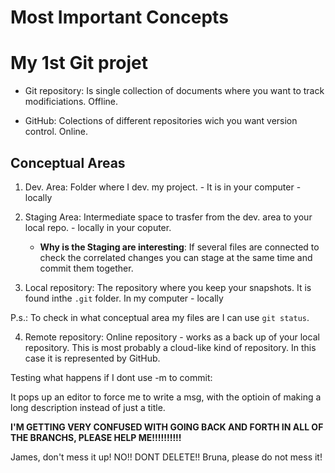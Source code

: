 # Most Important Concepts
# My 1st Git projet

- Git repository: Is single collection of documents where you want to track modificiations. Offline.

- GitHub: Colections of different repositories wich you want version control. Online.

## Conceptual Areas

1. Dev. Area: Folder where I dev. my project. - It is in your computer - locally

2. Staging Area: Intermediate space to trasfer from the dev. area to your local repo. - locally in your coputer.
   
   - **Why is the Staging are interesting**: If several files are connected to check the correlated changes you can stage at the same time and commit them together. 

3. Local repository:  The repository where you keep your snapshots. It is found inthe `.git` folder. In my computer - locally

P.s.: To check in what conceptual area my files are I can use `git status`.

4. Remote repository: Online repository  - works as a back up of your local repository. This is most probably a cloud-like kind of repository. In this case it is represented by GitHub. 

Testing what happens if I dont use -m to commit:

It pops up an editor to force me to write a msg, with the optioin of making a long description instead of just a title.

**I'M GETTING VERY CONFUSED WITH GOING BACK AND FORTH IN ALL OF THE BRANCHS, PLEASE HELP ME!!!!!!!!!!**

James, don't mess it up!
NO!! DONT DELETE!!
Bruna, please do not mess it!
